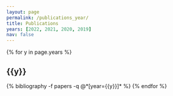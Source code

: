 ```yaml
---
layout: page
permalink: /publications_year/
title: Publications
years: [2022, 2021, 2020, 2019]
nav: false
---
```


<div class="publications">

{% for y in page.years %}
  <h2 class="year">{{y}}</h2>
  {% bibliography -f papers -q @*[year={{y}}]* %}
{% endfor %}

</div>

